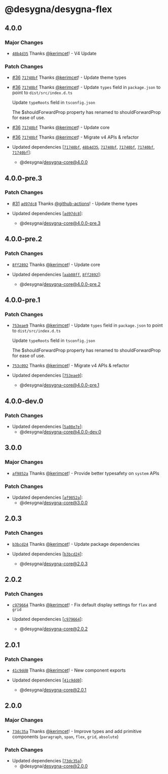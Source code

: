 # @desygna/desygna-flex

## 4.0.0

### Major Changes

- [`48b4d35`](https://github.com/desygna/desygna/commit/48b4d35ad106b35c73291e6181c7a04f6a567671) Thanks [@kerimcet](https://github.com/kerimcet)! - V4 Update

### Patch Changes

- [#36](https://github.com/desygna/desygna/pull/36) [`71740bf`](https://github.com/desygna/desygna/commit/71740bfbd8faabf83c5cfa17808b9c4864d5c781) Thanks [@kerimcet](https://github.com/kerimcet)! - Update theme types

- [#36](https://github.com/desygna/desygna/pull/36) [`71740bf`](https://github.com/desygna/desygna/commit/71740bfbd8faabf83c5cfa17808b9c4864d5c781) Thanks [@kerimcet](https://github.com/kerimcet)! - Update `types` field in `package.json` to point to `dist/src/index.d.ts`

  Update `typeRoots` field in `tsconfig.json`

  The $shouldForwardProp property has renamed to shouldForwardProp for ease of use.

- [#36](https://github.com/desygna/desygna/pull/36) [`71740bf`](https://github.com/desygna/desygna/commit/71740bfbd8faabf83c5cfa17808b9c4864d5c781) Thanks [@kerimcet](https://github.com/kerimcet)! - Update core

- [#36](https://github.com/desygna/desygna/pull/36) [`71740bf`](https://github.com/desygna/desygna/commit/71740bfbd8faabf83c5cfa17808b9c4864d5c781) Thanks [@kerimcet](https://github.com/kerimcet)! - Migrate v4 APIs & refactor

- Updated dependencies [[`71740bf`](https://github.com/desygna/desygna/commit/71740bfbd8faabf83c5cfa17808b9c4864d5c781), [`48b4d35`](https://github.com/desygna/desygna/commit/48b4d35ad106b35c73291e6181c7a04f6a567671), [`71740bf`](https://github.com/desygna/desygna/commit/71740bfbd8faabf83c5cfa17808b9c4864d5c781), [`71740bf`](https://github.com/desygna/desygna/commit/71740bfbd8faabf83c5cfa17808b9c4864d5c781), [`71740bf`](https://github.com/desygna/desygna/commit/71740bfbd8faabf83c5cfa17808b9c4864d5c781), [`71740bf`](https://github.com/desygna/desygna/commit/71740bfbd8faabf83c5cfa17808b9c4864d5c781)]:
  - @desygna/desygna-core@4.0.0

## 4.0.0-pre.3

### Patch Changes

- [#31](https://github.com/desygna/desygna/pull/31) [`ad97dc8`](https://github.com/desygna/desygna/commit/ad97dc830a961f5d33f6a045bf833df89d9f68dd) Thanks [@github-actions](https://github.com/apps/github-actions)! - Update theme types

- Updated dependencies [[`ad97dc8`](https://github.com/desygna/desygna/commit/ad97dc830a961f5d33f6a045bf833df89d9f68dd)]:
  - @desygna/desygna-core@4.0.0-pre.3

## 4.0.0-pre.2

### Patch Changes

- [`8ff2892`](https://github.com/desygna/desygna/commit/8ff289204e1af337c314e3a09ea37161ce70ee3b) Thanks [@kerimcet](https://github.com/kerimcet)! - Update core

- Updated dependencies [[`aab08ff`](https://github.com/desygna/desygna/commit/aab08ffcf0631d196bc58b321d40f50e3b7ab755), [`8ff2892`](https://github.com/desygna/desygna/commit/8ff289204e1af337c314e3a09ea37161ce70ee3b)]:
  - @desygna/desygna-core@4.0.0-pre.2

## 4.0.0-pre.1

### Patch Changes

- [`753eae9`](https://github.com/desygna/desygna/commit/753eae9e8c03da67371149bb12098f78da33f526) Thanks [@kerimcet](https://github.com/kerimcet)! - Update `types` field in `package.json` to point to `dist/src/index.d.ts`

  Update `typeRoots` field in `tsconfig.json`

  The $shouldForwardProp property has renamed to shouldForwardProp for ease of use.

- [`753c092`](https://github.com/desygna/desygna/commit/753c0924ecaef4b1fe6890e130d7c5883a311d01) Thanks [@kerimcet](https://github.com/kerimcet)! - Migrate v4 APIs & refactor

- Updated dependencies [[`753eae9`](https://github.com/desygna/desygna/commit/753eae9e8c03da67371149bb12098f78da33f526)]:
  - @desygna/desygna-core@4.0.0-pre.1

## 4.0.0-dev.0

### Patch Changes

- Updated dependencies [[`5a08e7e`](https://github.com/desygna/desygna/commit/5a08e7e2c31f5f97770b98da216a31a4daddc6d1)]:
  - @desygna/desygna-core@4.0.0-dev.0

## 3.0.0

### Major Changes

- [`af9852a`](https://github.com/desygna/desygna/commit/af9852aa7a9f1cea26e3ee198af4006051bfb774) Thanks [@kerimcet](https://github.com/kerimcet)! - Provide better typesafety on `system` APIs

### Patch Changes

- Updated dependencies [[`af9852a`](https://github.com/desygna/desygna/commit/af9852aa7a9f1cea26e3ee198af4006051bfb774)]:
  - @desygna/desygna-core@3.0.0

## 2.0.3

### Patch Changes

- [`b3bcd24`](https://github.com/desygna/desygna/commit/b3bcd24c76c63ede93c3c8940f5c17be93d40370) Thanks [@kerimcet](https://github.com/kerimcet)! - Update package dependencies

- Updated dependencies [[`b3bcd24`](https://github.com/desygna/desygna/commit/b3bcd24c76c63ede93c3c8940f5c17be93d40370)]:
  - @desygna/desygna-core@2.0.3

## 2.0.2

### Patch Changes

- [`c979664`](https://github.com/desygna/desygna/commit/c979664361ff9b29fd25980508e745366399451c) Thanks [@kerimcet](https://github.com/kerimcet)! - Fix default display settings for `flex` and `grid`

- Updated dependencies [[`c979664`](https://github.com/desygna/desygna/commit/c979664361ff9b29fd25980508e745366399451c)]:
  - @desygna/desygna-core@2.0.2

## 2.0.1

### Patch Changes

- [`41c9dd0`](https://github.com/desygna/desygna/commit/41c9dd00e778969cb8d420f0f039cad83d2bb550) Thanks [@kerimcet](https://github.com/kerimcet)! - New component exports

- Updated dependencies [[`41c9dd0`](https://github.com/desygna/desygna/commit/41c9dd00e778969cb8d420f0f039cad83d2bb550)]:
  - @desygna/desygna-core@2.0.1

## 2.0.0

### Major Changes

- [`73dc35a`](https://github.com/desygna/desygna/commit/73dc35a87f66d75e087d8eab182457eb59694c5f) Thanks [@kerimcet](https://github.com/kerimcet)! - Improve types and add primitive components (`paragraph`, `span`, `flex`, `grid`, `absolute`)

### Patch Changes

- Updated dependencies [[`73dc35a`](https://github.com/desygna/desygna/commit/73dc35a87f66d75e087d8eab182457eb59694c5f)]:
  - @desygna/desygna-core@2.0.0

